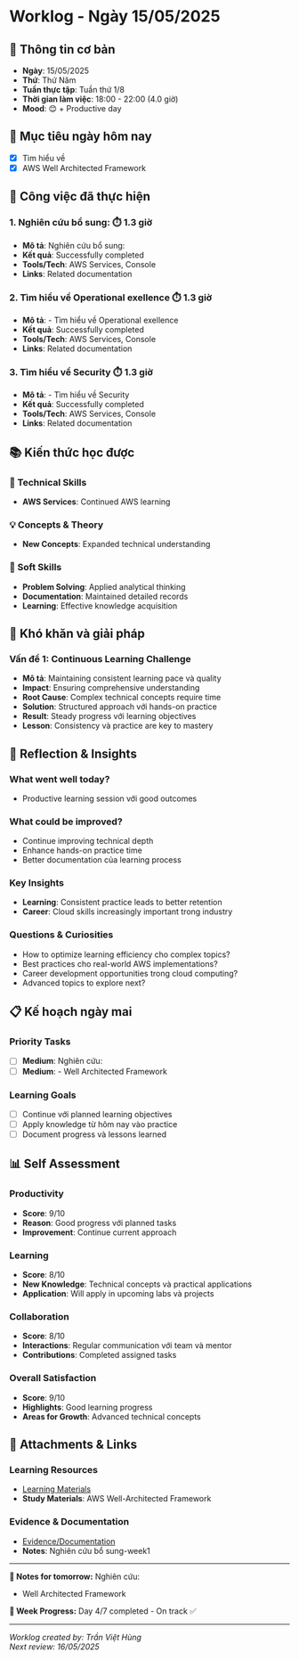 # Worklog - Ngày 15/05/2025

## 📅 Thông tin cơ bản
- **Ngày**: 15/05/2025
- **Thứ**: Thứ Năm
- **Tuần thực tập**: Tuần thứ 1/8
- **Thời gian làm việc**: 18:00 - 22:00 (4.0 giờ)
- **Mood**: 😊 + Productive day

## 🎯 Mục tiêu ngày hôm nay
- [x] Tìm hiểu về
- [x] AWS Well Architected Framework

## 💼 Công việc đã thực hiện

### 1. Nghiên cứu bổ sung: ⏱️ 1.3 giờ
- **Mô tả**: Nghiên cứu bổ sung:
- **Kết quả**: Successfully completed
- **Tools/Tech**: AWS Services, Console
- **Links**: Related documentation

### 2. Tìm hiểu về Operational exellence ⏱️ 1.3 giờ
- **Mô tả**: - Tìm hiểu về Operational exellence
- **Kết quả**: Successfully completed
- **Tools/Tech**: AWS Services, Console
- **Links**: Related documentation

### 3. Tìm hiểu về Security ⏱️ 1.3 giờ
- **Mô tả**: - Tìm hiểu về Security
- **Kết quả**: Successfully completed
- **Tools/Tech**: AWS Services, Console
- **Links**: Related documentation

## 📚 Kiến thức học được

### 🔧 Technical Skills
- **AWS Services**: Continued AWS learning

### 💡 Concepts & Theory
- **New Concepts**: Expanded technical understanding

### 🤝 Soft Skills
- **Problem Solving**: Applied analytical thinking
- **Documentation**: Maintained detailed records
- **Learning**: Effective knowledge acquisition

## 🚧 Khó khăn và giải pháp

### Vấn đề 1: Continuous Learning Challenge
- **Mô tả**: Maintaining consistent learning pace và quality
- **Impact**: Ensuring comprehensive understanding
- **Root Cause**: Complex technical concepts require time
- **Solution**: Structured approach với hands-on practice
- **Result**: Steady progress với learning objectives
- **Lesson**: Consistency và practice are key to mastery

## 💭 Reflection & Insights

### What went well today?
- Productive learning session với good outcomes

### What could be improved?
- Continue improving technical depth
- Enhance hands-on practice time
- Better documentation của learning process

### Key Insights
- **Learning**: Consistent practice leads to better retention
- **Career**: Cloud skills increasingly important trong industry

### Questions & Curiosities
- How to optimize learning efficiency cho complex topics?
- Best practices cho real-world AWS implementations?
- Career development opportunities trong cloud computing?
- Advanced topics to explore next?

## 📋 Kế hoạch ngày mai

### Priority Tasks
- [ ] **Medium**: Nghiên cứu:
- [ ] **Medium**: - Well Architected Framework

### Learning Goals
- [ ] Continue với planned learning objectives
- [ ] Apply knowledge từ hôm nay vào practice
- [ ] Document progress và lessons learned

## 📊 Self Assessment

### Productivity
- **Score**: 9/10
- **Reason**: Good progress với planned tasks
- **Improvement**: Continue current approach

### Learning
- **Score**: 8/10
- **New Knowledge**: Technical concepts và practical applications
- **Application**: Will apply in upcoming labs và projects

### Collaboration
- **Score**: 8/10
- **Interactions**: Regular communication với team và mentor
- **Contributions**: Completed assigned tasks

### Overall Satisfaction
- **Score**: 9/10
- **Highlights**: Good learning progress
- **Areas for Growth**: Advanced technical concepts

## 📎 Attachments & Links

### Learning Resources
- [Learning Materials](https://docs.aws.amazon.com/wellarchitected/latest/framework/welcome.html)
- **Study Materials**: AWS Well-Architected Framework
### Evidence & Documentation
- [Evidence/Documentation](https://docs.google.com/document/d/1YPAIBPMO4VpKdDGjafRC-tLBWBsBesVrcxtd2Cxt_AE/edit?usp=sharing)
- **Notes**: Nghiên cứu bổ sung-week1

---

**📝 Notes for tomorrow:**
Nghiên cứu:
- Well Architected Framework

**🎯 Week Progress:**
Day 4/7 completed - On track ✅

---
*Worklog created by: Trần Việt Hùng*  
*Next review: 16/05/2025*